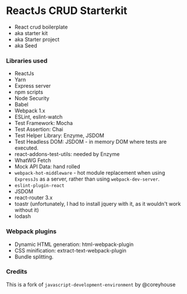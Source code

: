 # ReactJs CRUD Starterkit

* React crud boilerplate 
* aka starter kit
* aka Starter project
* aka Seed

### Libraries used
* ReactJs
* Yarn
* Express server
* npm scripts
* Node Security
* Babel
* Webpack 1.x
* ESLint, eslint-watch
* Test Framework: Mocha
* Test Assertion: Chai
* Test Helper Library: Enzyme, JSDOM
* Test Headless DOM: JSDOM - in memory DOM where tests are executed.
* react-addons-test-utils: needed by Enzyme
* WhatWG Fetch
* Mock API Data: hand rolled
* `webpack-hot-middleware` - hot module replacement when using `ExpressJs` as a server, rather than using `webpack-dev-server`.
* `eslint-plugin-react`
* JSDOM
* react-router 3.x
* toastr (unfortunately, I had to install jquery with it, as it wouldn't work without it)
* lodash

### Webpack plugins
* Dynamic HTML generation: html-webpack-plugin
* CSS minification: extract-text-webpack-plugin
* Bundle splitting.




### Credits
This is a fork of `javascript-development-environment` by @coreyhouse
